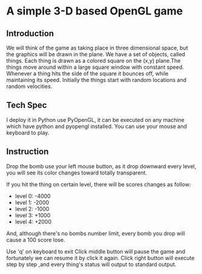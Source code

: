 # A simple 3-D based OpenGL game
## Introduction

We will think of the game as taking place in three dimensional space, but the graphics will be drawn in the plane. We have a set of objects, called things. Each thing is drawn as a colored square on the (x,y) plane.The things move around within a large square window with constant speed. Whenever a thing hits the side of the square it bounces off, while maintaining its speed. Initially the things start with random locations and random velocities.

## Tech Spec
I deploy it in Python use PyOpenGL, it can be executed on any machine which have python and pyopengl installed. You can use your mouse and keyboard to play.

## Instruction

Drop the bomb use your left mouse button, as it drop downward every level, you will see its color changes toward totally transparent.

If you hit the thing on certain level, there will be scores changes as follow:
* level 0: -4000
* level 1: -2000
* level 2: -1000
* level 3: +1000
* level 4: +2000

And, although there's no bombs number limit, every bomb you drop will cause a 100 score lose. 

Use 'q' on keyboard to exit
Click middle button will pause the game and fortunately we can resume it by click it again.
Click right button will execute step by step ,and every thing's status will output to standard output.